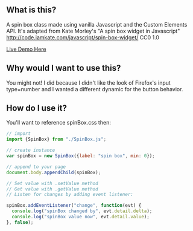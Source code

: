 ## What is this?
A spin box class made using vanilla Javascript and the Custom Elements API.  It's adapted from Kate Morley's "A spin box widget in Javascript" http://code.iamkate.com/javascript/spin-box-widget/ CC0 1.0

[Live Demo Here](https://shootTheLuck.github.io/Spin-Box)

## Why would I want to use this?
You might not!  I did because I didn't like the look of Firefox's input type=number and I wanted a different dynamic for the button behavior.

## How do I use it?
You'll want to reference spinBox.css then:
```javascript
// import
import {SpinBox} from "./SpinBox.js";

// create instance
var spinBox = new SpinBox({label: "spin box", min: 0});

// append to your page
document.body.appendChild(spinBox);

// Set value with .setValue method
// Get value with .getValue method
// Listen for changes by adding event listener:

spinBox.addEventListener("change", function(evt) {
  console.log("spinBox changed by", evt.detail.delta);
  console.log("spinBox value now", evt.detail.value);
}, false);
```
